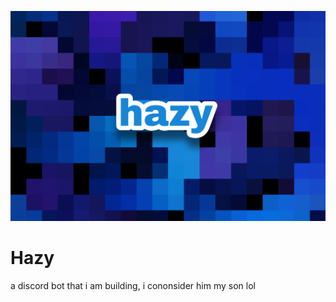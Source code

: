 ![test](/images/Picsart_22-06-18_10-52-59-371.png)
# Hazy
a discord bot that i am building, i cononsider him my son lol
